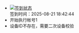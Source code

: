 - [![签到状态](https://github.com/womade/Cloud189-Actions/actions/workflows/main.yml/badge.svg?branch=main)](https://github.com/womade/Cloud189-Actions/actions/workflows/main.yml) <br> 签到时间：2025-08-21 18:42:44
- 开始执行帐号1
- 设备ID不存在，需要二次设备校验
